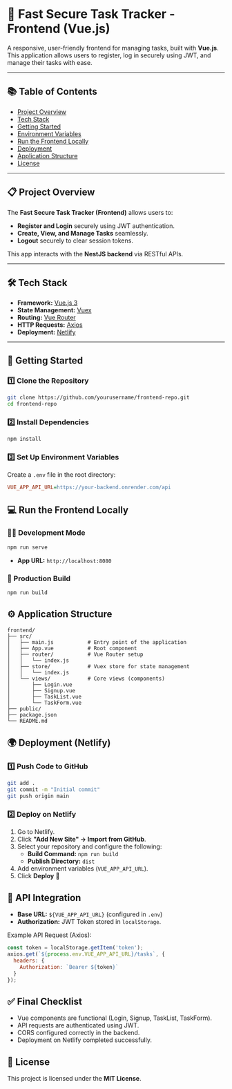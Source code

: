 # 🚀 Fast Secure Task Tracker - Frontend (Vue.js)

A responsive, user-friendly frontend for managing tasks, built with **Vue.js**. This application allows users to register, log in securely using JWT, and manage their tasks with ease.

---

## 📚 Table of Contents
- [Project Overview](#-project-overview)
- [Tech Stack](#%EF%B8%8F-tech-stack)
- [Getting Started](#-getting-started)
- [Environment Variables](#%EF%B8%8F-environment-variables)
- [Run the Frontend Locally](#-run-the-frontend-locally)
- [Deployment](#-deployment)
- [Application Structure](#-application-structure)
- [License](#-license)

---

## 📋 Project Overview

The **Fast Secure Task Tracker (Frontend)** allows users to:
- **Register and Login** securely using JWT authentication.
- **Create, View, and Manage Tasks** seamlessly.
- **Logout** securely to clear session tokens.

This app interacts with the **NestJS backend** via RESTful APIs.

---

## 🛠️ Tech Stack

- **Framework:** [Vue.js 3](https://vuejs.org/)
- **State Management:** [Vuex](https://vuex.vuejs.org/)
- **Routing:** [Vue Router](https://router.vuejs.org/)
- **HTTP Requests:** [Axios](https://axios-http.com/)
- **Deployment:** [Netlify](https://www.netlify.com/)

---

## 🚀 Getting Started

### 1️⃣ Clone the Repository

```bash
git clone https://github.com/yourusername/frontend-repo.git
cd frontend-repo
```

### 2️⃣ Install Dependencies

```bash
npm install
```

### 3️⃣ Set Up Environment Variables
Create a `.env` file in the root directory:

```ini
VUE_APP_API_URL=https://your-backend.onrender.com/api
```

## 💻 Run the Frontend Locally

### 🏃‍♂️ Development Mode

```bash
npm run serve
```
* **App URL:** `http://localhost:8080`

### 🚀 Production Build

```bash
npm run build
```

## ⚙️ Application Structure

```
frontend/
├── src/
│   ├── main.js           # Entry point of the application
│   ├── App.vue           # Root component
│   ├── router/           # Vue Router setup
│   │   └── index.js
│   ├── store/            # Vuex store for state management
│   │   └── index.js
│   └── views/            # Core views (components)
│       ├── Login.vue
│       ├── Signup.vue
│       ├── TaskList.vue
│       └── TaskForm.vue
├── public/
├── package.json
└── README.md
```

## 🌍 Deployment (Netlify)

### 1️⃣ Push Code to GitHub

```bash
git add .
git commit -m "Initial commit"
git push origin main
```

### 2️⃣ Deploy on Netlify
1. Go to Netlify.
2. Click **"Add New Site" → Import from GitHub**.
3. Select your repository and configure the following:
   * **Build Command:** `npm run build`
   * **Publish Directory:** `dist`
4. Add environment variables (`VUE_APP_API_URL`).
5. Click **Deploy** 🚀

## 📡 API Integration
* **Base URL:** `${VUE_APP_API_URL}` (configured in `.env`)
* **Authorization:** JWT Token stored in `localStorage`.

Example API Request (Axios):

```javascript
const token = localStorage.getItem('token');
axios.get(`${process.env.VUE_APP_API_URL}/tasks`, {
  headers: {
    Authorization: `Bearer ${token}`
  }
});
```

## ✅ Final Checklist
* Vue components are functional (Login, Signup, TaskList, TaskForm).
* API requests are authenticated using JWT.
* CORS configured correctly in the backend.
* Deployment on Netlify completed successfully.

## 📜 License
This project is licensed under the **MIT License**.
